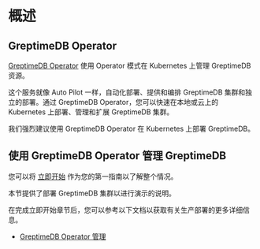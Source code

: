 # 概述

## GreptimeDB Operator

[GreptimeDB Operator](https://github.com/GrepTimeTeam/greptimedb-operator) 使用 Operator 模式在 Kubernetes 上管理 GreptimeDB 资源。

这个服务就像 Auto Pilot 一样，自动化部署、提供和编排 GreptimeDB 集群和独立的部署。通过 GreptimeDB Operator，您可以快速在本地或云上的 Kubernetes 上部署、管理和扩展 GreptimeDB 集群。

我们强烈建议使用 GreptimeDB Operator 在 Kubernetes 上部署 GreptimeDB。

## 使用 GreptimeDB Operator 管理 GreptimeDB

您可以将 [立即开始](./getting-started.md) 作为您的第一指南以了解整个情况。

本节提供了部署 GreptimeDB 集群以进行演示的说明。

在完成立即开始章节后，您可以参考以下文档以获取有关生产部署的更多详细信息。

- [GreptimeDB Operator 管理](./greptimedb-operator-management.md)
